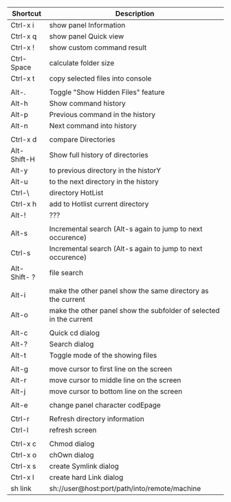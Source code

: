 | Shortcut   |            Description                                        |
| -----------|---------------------------------------------------------------|
| Ctrl-x i   |       show panel Information
| Ctrl-x q   |       show panel Quick view 
| Ctrl-x !   |       show custom command result
| Ctrl-Space |       calculate folder size
| Ctrl-x t   |       copy selected files into console
||
| Alt-.      |       Toggle "Show Hidden Files" feature
| Alt-h      |       Show command history
| Alt-p      |       Previous command in the history
| Alt-n      |       Next command into history
||
| Ctrl-x d   |       compare Directories
| Alt-Shift-H      |       Show full history of directories
| Alt-y      |       to previous directory in the historY
| Alt-u      |       to the next directory in the history
| Ctrl-\     |       directory HotList
| Ctrl-x h   |       add to Hotlist current directory
| Alt-!      |       ???
||
| Alt-s      |       Incremental search (Alt-s again to jump to next occurence)
| Ctrl-s     |       Incremental search (Alt-s again to jump to next occurence)
| Alt-Shift- ?      |       file search
||
| Alt-i      |       make the other panel show the same directory as the current
| Alt-o      |       make the other panel show the subfolder of selected in the current
||
| Alt-c      |       Quick cd dialog
| Alt-?      |       Search dialog
| Alt-t      |       Toggle mode of the showing files
||
| Alt-g      |       move cursor to first line on the screen
| Alt-r      |       move cursor to middle line on the screen
| Alt-j      |       move cursor to bottom line on the screen
||
| Alt-e      |       change panel character codEpage
||
| Ctrl-r     |       Refresh directory information
| Ctrl-l     |       refresh screen
||
| Ctrl-x c   |       Chmod dialog
| Ctrl-x o   |       chOwn dialog
| Ctrl-x s   |       create Symlink dialog
| Ctrl-x l   |       create hard Link dialog
| sh link    |       sh://user@host:port/path/into/remote/machine
